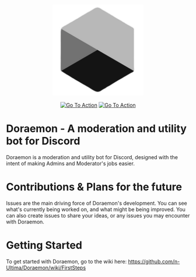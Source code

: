 <p align="center"><a href="#*"><img src="./images/Doraemon.png" height=250/></p>

<p align="center">
      <a href="https://dotnet.microsoft.com/download"><img src="https://img.shields.io/badge/dynamic/xml?color=%23512bd4&label=target&query=%2F%2FTargetFramework%5B1%5D&url=https%3A%2F%2Fraw.githubusercontent.com%2Fn-Ultima%2FDoraemon%2Fmain%2FDoraemon%2FDoraemon.csproj" title="Go To Action"></a>
  <a href="https://github.com/n-Ultima/Doraemon/actions/workflows/ci.yml"><img src="https://github.com/n-Ultima/Doraemon/actions/workflows/ci.yml/badge.svg" title="Go To Action"></a>

</p>


# Doraemon - A moderation and utility bot for Discord
Doraemon is a moderation and utility bot for Discord, designed with the intent of making Admins and Moderator's jobs easier.

# Contributions & Plans for the future
Issues are the main driving force of Doraemon's development. You can see what's currently being worked on, and what might be being improved. You can also create issues to share your ideas, or any issues you may encounter with Doraemon.

# Getting Started
To get started with Doraemon, go to the wiki here: https://github.com/n-Ultima/Doraemon/wiki/FirstSteps
